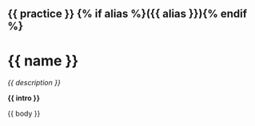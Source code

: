 ## {{ practice }} {% if alias %}({{ alias }}){% endif %}

# {{ name }} 

_{{ description }}_

__{{ intro }}__

{{ body }}

